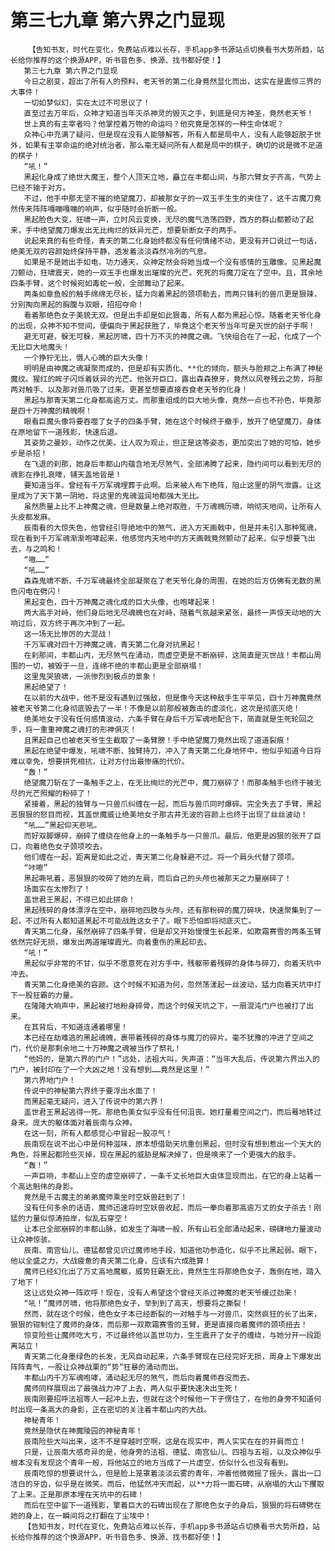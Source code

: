 # 第三七九章 第六界之门显现
        【告知书友，时代在变化，免费站点难以长存，手机app多书源站点切换看书大势所趋，站长给你推荐的这个换源APP，听书音色多、换源、找书都好使！】
       第三七九章 第六界之门显现
       今日之剧变，超出了所有人的预料，老天爷的第二化身竟然显化而出，这实在是震惊三界的大事件！
       一切如梦似幻，实在太过不可思议了！
       直至过去万年后，众神才知道当年灭杀神灵的毁灭之手，到底是何方神圣，竟然老天爷！
       世上真的有主宰者吗？他掌控着万物的命运吗？他究竟是怎样的一种生命体呢？
       众神心中充满了疑问，但是现在没有人能够解答，所有人都是局中人，没有人能够超脱于世外，如果有主宰命运的绝对统治者，那么毫无疑问所有人都是局中的棋子，确切的说是微不足道的棋子！
       “吼！”
       黑起化身成了绝世大魔王，整个人顶天立地，矗立在丰都山间，与那六臂女子齐高，气势上已经不输于对方。
       不过，他手中那无坚不摧的绝望魔刀，却被那女子的一双玉手生生的夹住了，这千古魔刀竟然传来阵阵嘎嘣嘎嘣的响声，似乎随时会折断一般。
       黑起脸色大变，狂啸一声，立时风云变换，无尽的魔气浩荡四野，西方的群山都颤动了起来，手中绝望魔刀爆发出无比绚烂的妖异光芒，想要斩断女子的两手。
       说起来真的有些奇怪，青天的第二化身始终都没有任何情绪不动，更没有开口说过一句话，绝美无双的容颜始终保持平静，透发着淡淡森然冷冽的气息。
       如果是不是她出手如电，功力通天，众神定然会将她当成一个没有感情的玉雕像。见黑起魔刀颤动，狂啸震天，她的一双玉手也爆发出璀璨的光芒。死死的将魔刀定在了空中。且，其余地四条手臂，这个时候宛如毒蛇一般，全部舞动了起来。
       两条如章鱼般的触手绵绵无尽长，猛力向着黑起的颈项勒去，而两只锋利的兽爪更是狠辣，分别掏向黑起的胸腹与双眼，招招夺命！
       看着那绝色女子美貌无双。但是出手却是如此狠毒，所有人都为黑起心惊。随着老天爷化身的出现，众神不知不觉间，便偏向于黑起获胜了，毕竟这个老天爷当年可是灭世的刽子手啊！
       避无可避，躲无可躲，黑起厉啸，四十万不灭的神魔之魂。飞快组合在了一起，化成了一个无比巨大地魔头！
       一个狰狞无比，慑人心魄的巨大头像！
       明明是由神魔之魂凝聚而成的，但是却有实质化、**化的倾向，额头与脸颊之上布满了神秘魔纹。猩红的眸子闪烁着妖异的光芒。他张开巨口，露出森森獠牙，竟然以风卷残云之势，将那两对触手、以及那对兽爪吸了过来。更甚至想要直接吞食老天爷的化身！
       黑起与那青天第二化身都高逾万丈。而那重组成的巨大地头像，竟然一点也不孙色，毕竟那是四十万神魔的精魄啊！
       眼看巨魔头像将要吞噬了女子的四条手臂，她在这个时候终于撤手，放开了绝望魔刀，身体在原地留下一道残影，快速后退。
       其姿势之曼妙，动作之优美。让人叹为观止，但正是这等姿态，更加突出了她的可怕，她步步是杀招！
       在飞退的刹那，她身后丰都山内蕴含地无尽煞气，全部沸腾了起来，隐约间可以看到无尽的魂影在挣扎哀嚎，铺天盖地皆是！
       要知道当年。曾经有千万军魂埋葬于此啊。后来被人布下绝阵，阻止这里的阴气泄露。让这里成为了天下第一阴地，将这里的鬼魂滋润地都强大无比。
       虽然质量上比不上神魔之魂，但是数量上绝对取胜，千万魂魄历啸，响彻天地间，让所有人头皮都发麻。
       辰南看的大惊失色，他曾经引导绝地中的煞气，进入方天画戟中，但是并未引入那种冤魂，现在看到千万军魂渐渐咆哮起来，他感觉内天地中的方天画戟竟然颤动了起来，似乎想要飞出去，与之鸣和！
       “嗷……”
       “吼……”
       森森鬼啸不断，千万军魂最终全部凝聚在了老天爷化身的周围，在她的后方仿佛有无数的黑色闪电在劈闪！
       黑起变色，四十万神魔之魂化成的巨大头像，也咆哮起来！
       两大高手对峙，他们身后地无尽魂魄也在对峙，随着气氛越来紧张，最终一声惊天动地的大响过后，双方终于再次冲到了一起。
       这一场无比惨厉的大混战！
       千万军魂对四十万神魔之魂，青天第二化身对抗黑起！
       在刹那间，丰都山内，无尽煞气在涌动，而虚空更是不断崩碎，这简直是灭世战！丰都山周围的一切，被毁于一旦，连绵不绝的丰都山更是全部崩塌！
       这里鬼哭狼啸，一派惨烈到极点的景象！
       黑起绝望了！
       在以前的大战中，他不是没有遇到过强敌，但是像今天这种敌手生平罕见，四十万神魔竟然被老天爷第二化身彻底毁去了一半！不像是以前那般被轰击的虚淡化，这次是彻底灭绝！
       绝美地女子没有任何感情波动，六条手臂在身后千万军魂地配合下，简直就是生死轮回之手，将一重重神魔之魂打的形神俱灭！
       且黑起自己也被老天爷生生截取了一条臂膀！手中绝望魔刀竟然出现了道道裂痕！
       黑起在绝望中爆发，吼啸不断，独臂持刀，冲入了青天第二化身地怀中，他似乎知道今日将难以幸免，想要拼死相抗，让对方付出最惨痛的代价。
       “轰！”
       绝望魔刀斩在了一条触手之上，在无比绚烂的光芒中，魔刀崩碎了！而那条触手也终于被无尽的光芒照耀的粉碎了！
       紧接着，黑起的独臂与一只兽爪纠缠在一起，而后与兽爪同时爆碎。完全失去了手臂，黑起恶狠狠的怒目而视，其盖世魔威让绝美地女子那古井无波的容颜上也终于出现了丝丝波动！
       “吼……”黑起仰天悲吼。
       而好双脚爆碎，崩碎了缠绕在他身上的一条触手与一只兽爪。最后，他更是凶狠的张开了巨口，向着绝色女子颈项咬去。
       他们缠在一起，距离是如此之近，青天第二化身躲避不过。将一个肩头代替了颈项。
       “咔嚓”
       黑起嘶吼着，恶狠狠的咬碎了她的左肩，而后自己的头颅也被那天之力量崩碎了！
       场面实在太惨烈了！
       盖世君王黑起，不得已如此拼命！
       黑起残碎的身体漂浮在空中，崩碎地四肢与头颅，还有那粉碎的魔刀碎块，快速聚集到了一起，不过所有人都知道黑起不可能战胜这女子了。眼下恐怕即将彻底灭亡。
       青天第二化身，虽然崩碎了四条手臂，但是却又开始慢慢生长起来，如欺霜赛雪的两条玉臂依然完好无损，爆发出两道璀璨霞光。向着重伤的黑起印去。
       “吼！”
       黑起似乎非常的不甘，似乎不愿意死在对方手中，残躯带着残碎的身体与碎刀，向着天坑中冲去。
       青天第二化身绝美的容颜。这个时候不知道为何，忽然荡漾起一丝波动，猛力向着天坑中打下一股狂霸的力量。
       在隆隆大响声中，黑起被打地粉身碎骨，而这个时候天坑之下，一扇混沌门户也被打了出来。
       在其背后，不知道连通着哪里！
       本已经在劫难逃的黑起魂魄，裹带着残碎的身体与魔刀的碎片。毫不犹豫的冲进了空间之门，代价是那剩余地二十万神魔之魂被当作了祭礼！
       “他妈的，是第六界的门户！”远处，法祖大叫，失声道：“当年大乱后，传说第六界出入的门户，被封印在了一个大凶之地！没有想到……竟然是这里！”
       第六界地门户！
       传说中的神秘第六界终于要浮出水面了！
       而黑起毫无疑问，进入了传说中的第六界！
       盖世君王黑起逃得一死。那绝色美女似乎没有任何沮丧。她打量着空间之门，而后蓦地转过身来。庞大的躯体面对着辰南与众神。
       在这一刻，所有人都感觉心中冒起一股凉气！
       辰南现在说不出心中是何种滋味，原本想借助天坑重创黑起，但时没有想到惹出一个天大的角色，将黑起都险些灭掉，现在黑起的威胁是解决掉了，但是唤来了一个更强大的敌手。
       “轰！”
       一声巨响，丰都山上空的虚空崩碎了，一条千丈长地巨大虫体显现而出，在它的身上站着一个高达魁伟的身影。
       竟然是千古魔主的弟弟魔师乘坐时空妖兽赶到了！
       没有任何多余的话语，魔师迅速将时空妖兽收起，而后一拳向着那高逾万丈的女子杀去！刚猛的力量似惊涛拍岸，似乱石穿空！
       让本已全部崩碎的丰都山脉，如发生了海啸一般，所有山石全部涌动起来，磅礴地力量波动让众神惊骇。
       辰南、南宫仙儿、德猛都曾见识过魔师地手段，知道他功参造化，似乎不比黑起弱。眼下，他以全盛之力，大战疲惫的青天第二化身，应该有六成胜算！
       魔师已经幻化出了万丈高地魔躯，威势狂霸无比，竟然生生将那绝色女子，轰倒在地，踏入了地下！
       这让远处众神一阵欢呼！现在，没有人希望这个曾经灭杀过神魔的老天爷缓过劲来！
       “吼！”魔师厉啸，他将那绝色女子，举到到了高天，想要将之撕裂！
       然而，就在这个时候，绝色女子本已经断裂的一对触手与一对兽爪，突然疯狂的长了出来，狠狠的钳制住了魔师的身体，而后那一双欺霜赛雪的玉臂，更是直接向着魔师的颈项扭去！
       惊变险些让魔师吃大亏，不过最终他以盖世功力，生生震开了女子的缠绕，与她分开一段距离站立！
       青天第二化身墨绿色的长发，无风自动起来，六条手臂现在已经完好无损，周身上下爆发出阵阵青气，一股让众神战栗的“势”狂暴的涌动而出。
       丰都山内千万军魂咆哮，涌动起无尽的煞气，而后向着魔师吞没而去。
       魔师同样展现出了最强战力冲了上去，两人似乎要快速决出生死！
       辰南刚要招呼法祖等人一起冲上去，但就在这个时候他一下子愣住了，在他的身旁不知道何时出现一条高大的身影，正在密切的关注着丰都山内的大战。
       神秘青年！
       竟然是隐伏在神魔陵园的神秘青年！
       辰南险些大叫出来，这不不是穿越时空啊，这是在现实中，两人实实在在的并肩而立！
       只是，让辰南大感奇异的是，他身旁的法祖、德猛、南宫仙儿、四祖与五祖，以及众神似乎根本没有发现这个青年一般，将他站立的地方当成了一片虚空，仿似什么也没有看到。
       辰南吃惊的想要说什么，但是脸上笼罩着淡淡云雾的青年，冲着他微微摇了摇头，露出一口洁白的牙齿，似乎是在微笑。而后，他猛然冲天而起，以**力将一面石碑，从崩塌的大山下攫取了上来。正是那原本埋在天坑中的石碑！
       而后在空中留下一道残影，擎着巨大的石碑出现在了那绝色女子的身后，狠狠的将石碑劈在她的身上，在一瞬间将之打翻在了尘埃中！
       【告知书友，时代在变化，免费站点难以长存，手机app多书源站点切换看书大势所趋，站长给你推荐的这个换源APP，听书音色多、换源、找书都好使！】